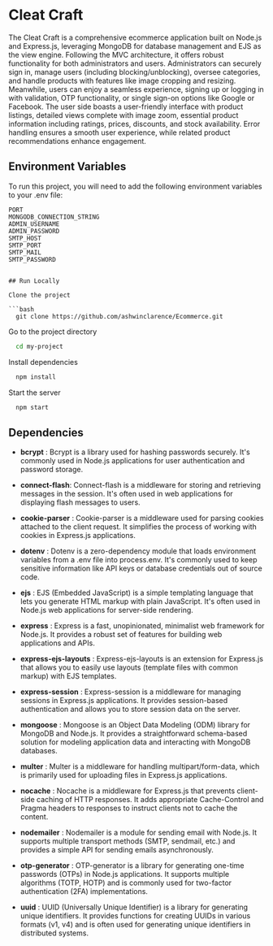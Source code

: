 
# Cleat Craft

The Cleat Craft is a comprehensive ecommerce application built on Node.js and Express.js, leveraging MongoDB for database management and EJS as the view engine. Following the MVC architecture, it offers robust functionality for both administrators and users. Administrators can securely sign in, manage users (including blocking/unblocking), oversee categories, and handle products with features like image cropping and resizing. Meanwhile, users can enjoy a seamless experience, signing up or logging in with validation, OTP functionality, or single sign-on options like Google or Facebook. The user side boasts a user-friendly interface with product listings, detailed views complete with image zoom, essential product information including ratings, prices, discounts, and stock availability. Error handling ensures a smooth user experience, while related product recommendations enhance engagement.


## Environment Variables

To run this project, you will need to add the following environment variables to your .env file:

```dotenv
PORT
MONGODB_CONNECTION_STRING
ADMIN_USERNAME
ADMIN_PASSWORD
SMTP_HOST
SMTP_PORT
SMTP_MAIL
SMTP_PASSWORD


## Run Locally

Clone the project

```bash
  git clone https://github.com/ashwinclarence/Ecommerce.git
```

Go to the project directory

```bash
  cd my-project
```

Install dependencies

```bash
  npm install
```

Start the server

```bash
  npm start
```


## Dependencies


- **bcrypt** : Bcrypt is a library used for hashing passwords securely. It's commonly used in Node.js applications for user authentication and password storage.

- **connect-flash**: Connect-flash is a middleware for storing and retrieving messages in the session. It's often used in web applications for displaying flash messages to users.

- **cookie-parser** : Cookie-parser is a middleware used for parsing cookies attached to the client request. It simplifies the process of working with cookies in Express.js applications.

- **dotenv** : Dotenv is a zero-dependency module that loads environment variables from a .env file into process.env. It's commonly used to keep sensitive information like API keys or database credentials out of source code.

- **ejs** : EJS (Embedded JavaScript) is a simple templating language that lets you generate HTML markup with plain JavaScript. It's often used in Node.js web applications for server-side rendering.

- **express** : Express is a fast, unopinionated, minimalist web framework for Node.js. It provides a robust set of features for building web applications and APIs.

- **express-ejs-layouts** : Express-ejs-layouts is an extension for Express.js that allows you to easily use layouts (template files with common markup) with EJS templates.

- **express-session** : Express-session is a middleware for managing sessions in Express.js applications. It provides session-based authentication and allows you to store session data on the server.

- **mongoose** : Mongoose is an Object Data Modeling (ODM) library for MongoDB and Node.js. It provides a straightforward schema-based solution for modeling application data and interacting with MongoDB databases.

- **multer** : Multer is a middleware for handling multipart/form-data, which is primarily used for uploading files in Express.js applications.

- **nocache** : Nocache is a middleware for Express.js that prevents client-side caching of HTTP responses. It adds appropriate Cache-Control and Pragma headers to responses to instruct clients not to cache the content.

- **nodemailer** : Nodemailer is a module for sending email with Node.js. It supports multiple transport methods (SMTP, sendmail, etc.) and provides a simple API for sending emails asynchronously.

- **otp-generator** : OTP-generator is a library for generating one-time passwords (OTPs) in Node.js applications. It supports multiple algorithms (TOTP, HOTP) and is commonly used for two-factor authentication (2FA) implementations.

- **uuid** : UUID (Universally Unique Identifier) is a library for generating unique identifiers. It provides functions for creating UUIDs in various formats (v1, v4) and is often used for generating unique identifiers in distributed systems.

